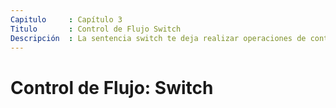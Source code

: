 ```yaml
---
Capitulo     : Capítulo 3
Titulo       : Control de Flujo Switch
Descripción  : La sentencia switch te deja realizar operaciones de control de flujo más complejas sin usar cadenas interminables de  'if' y 'else'.
---
```


# Control de Flujo: Switch
